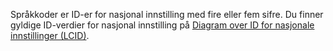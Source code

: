 Språkkoder er ID-er for nasjonal innstilling med fire eller fem sifre. Du finner gyldige ID-verdier for nasjonal innstilling på [Diagram over ID for nasjonale innstillinger (LCID)](http://go.microsoft.com/fwlink/?LinkId=122128).